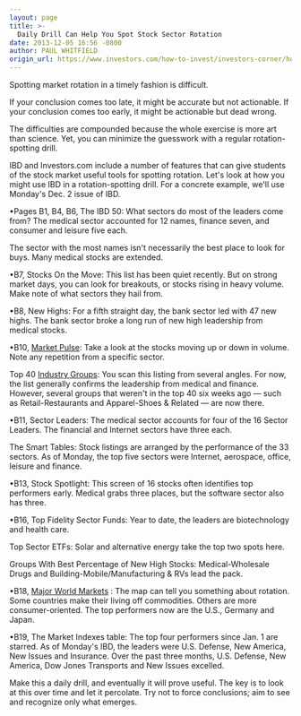 ```yaml
---
layout: page
title: >-
  Daily Drill Can Help You Spot Stock Sector Rotation
date: 2013-12-05 16:56 -0800
author: PAUL WHITFIELD
origin_url: https://www.investors.com/how-to-invest/investors-corner/how-to-spot-stock-sector-rotation
---
```





Spotting market rotation in a timely fashion is difficult.


If your conclusion comes too late, it might be accurate but not actionable. If your conclusion comes too early, it might be actionable but dead wrong.


The difficulties are compounded because the whole exercise is more art than science. Yet, you can minimize the guesswork with a regular rotation-spotting drill.


IBD and Investors.com include a number of features that can give students of the stock market useful tools for spotting rotation. Let's look at how you might use IBD in a rotation-spotting drill. For a concrete example, we'll use Monday's Dec. 2 issue of IBD.


•Pages B1, B4, B6, The IBD 50: What sectors do most of the leaders come from? The medical sector accounted for 12 names, finance seven, and consumer and leisure five each.


The sector with the most names isn't necessarily the best place to look for buys. Many medical stocks are extended.


•B7, Stocks On the Move: This list has been quiet recently. But on strong market days, you can look for breakouts, or stocks rising in heavy volume. Make note of what sectors they hail from.


•B8, New Highs: For a fifth straight day, the bank sector led with 47 new highs. The bank sector broke a long run of new high leadership from medical stocks.


•B10, [Market Pulse](http://news.investors.com/investing/big-picture.htm): Take a look at the stocks moving up or down in volume. Note any repetition from a specific sector.


Top 40 [Industry Groups](https://www.investors.com/pdf/IBD197_120513.pdf): You scan this listing from several angles. For now, the list generally confirms the leadership from medical and finance. However, several groups that weren't in the top 40 six weeks ago — such as Retail-Restaurants and Apparel-Shoes & Related — are now there.


•B11, Sector Leaders: The medical sector accounts for four of the 16 Sector Leaders. The financial and Internet sectors have three each.


The Smart Tables: Stock listings are arranged by the performance of the 33 sectors. As of Monday, the top five sectors were Internet, aerospace, office, leisure and finance.


•B13, Stock Spotlight: This screen of 16 stocks often identifies top performers early. Medical grabs three places, but the software sector also has three.


•B16, Top Fidelity Sector Funds: Year to date, the leaders are biotechnology and health care.


Top Sector ETFs: Solar and alternative energy take the top two spots here.


Groups With Best Percentage of New High Stocks: Medical-Wholesale Drugs and Building-Mobile/Manufacturing & RVs lead the pack.


•B18, [Major World Markets](http://news.investors.com/investing/international-leaders.htm) : The map can tell you something about rotation. Some countries make their living off commodities. Others are more consumer-oriented. The top performers now are the U.S., Germany and Japan.


•B19, The Market Indexes table: The top four performers since Jan. 1 are starred. As of Monday's IBD, the leaders were U.S. Defense, New America, New Issues and Insurance. Over the past three months, U.S. Defense, New America, Dow Jones Transports and New Issues excelled.


Make this a daily drill, and eventually it will prove useful. The key is to look at this over time and let it percolate. Try not to force conclusions; aim to see and recognize only what emerges.




